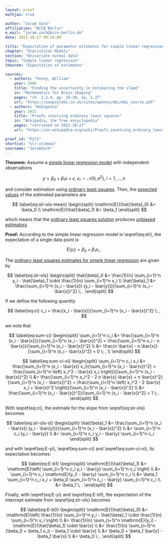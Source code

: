 ```yaml
---
layout: proof
mathjax: true

author: "Joram Soch"
affiliation: "BCCN Berlin"
e_mail: "joram.soch@bccn-berlin.de"
date: 2021-10-27 09:54:00

title: "Expectation of parameter estimates for simple linear regression"
chapter: "Statistical Models"
section: "Univariate normal data"
topic: "Simple linear regression"
theorem: "Expectation of estimates"

sources:
  - authors: "Penny, William"
    year: 2006
    title: "Finding the uncertainty in estimating the slope"
    in: "Mathematics for Brain Imaging"
    pages: "ch. 1.2.4, pp. 18-20, eq. 1.37"
    url: "https://ueapsylabs.co.uk/sites/wpenny/mbi/mbi_course.pdf"
  - authors: "Wikipedia"
    year: 2021
    title: "Proofs involving ordinary least squares"
    in: "Wikipedia, the free encyclopedia"
    pages: "retrieved on 2021-10-27"
    url: "https://en.wikipedia.org/wiki/Proofs_involving_ordinary_least_squares#Unbiasedness_and_variance_of_%7F'%22%60UNIQ--postMath-00000037-QINU%60%22'%7F"

proof_id: "P272"
shortcut: "slr-olsmean"
username: "JoramSoch"
---
```



**Theorem:** Assume a [simple linear regression model](/D/slr) with independent observations

$$ \label{eq:slr}
y = \beta_0 + \beta_1 x + \varepsilon, \; \varepsilon_i \sim \mathcal{N}(0, \sigma^2), \; i = 1,\ldots,n
$$

and consider estimation using [ordinary least squares](/P/slr-ols). Then, the [expected values](/D/mean) of the estimated parameters are

$$ \label{eq:slr-ols-mean}
\begin{split}
\mathrm{E}(\hat{\beta}_0) &= \beta_0 \\
\mathrm{E}(\hat{\beta}_1) &= \beta_1
\end{split}
$$

which means that the [ordinary least squares solution](/P/slr-ols) produces [unbiased estimators](/D/est-unb).


**Proof:** According to the simple linear regression model in \eqref{eq:slr}, the expectation of a single data point is

$$ \label{eq:E-yi}
\mathrm{E}(y_i) = \beta_0 + \beta_1 x_i \; .
$$

The [ordinary least squares estimates for simple linear regression](/P/slr-ols) are given by

$$ \label{eq:slr-ols}
\begin{split}
\hat{\beta}_0 &= \frac{1}{n} \sum_{i=1}^n y_i - \hat{\beta}_1 \cdot \frac{1}{n} \sum_{i=1}^n x_i \\
\hat{\beta}_1 &= \frac{\sum_{i=1}^n (x_i - \bar{x}) (y_i - \bar{y})}{\sum_{i=1}^n (x_i - \bar{x})^2} \; .
\end{split}
$$

If we define the following quantity

$$ \label{eq:ci}
c_i = \frac{x_i - \bar{x}}{\sum_{i=1}^n (x_i - \bar{x})^2} \; ,
$$

we note that

$$ \label{eq:sum-ci}
\begin{split}
\sum_{i=1}^n c_i &= \frac{\sum_{i=1}^n (x_i - \bar{x})}{\sum_{i=1}^n (x_i - \bar{x})^2} = \frac{\sum_{i=1}^n x_i - n \bar{x}}{\sum_{i=1}^n (x_i - \bar{x})^2} \\
&= \frac{n \bar{x} - n \bar{x}}{\sum_{i=1}^n (x_i - \bar{x})^2} = 0 \; , \\
\end{split}
$$

$$ \label{eq:sum-ci-xi}
\begin{split}
\sum_{i=1}^n c_i x_i &= \frac{\sum_{i=1}^n (x_i - \bar{x}) x_i}{\sum_{i=1}^n (x_i - \bar{x})^2} = \frac{\sum_{i=1}^n \left( x_i^2 - \bar{x} x_i \right)}{\sum_{i=1}^n (x_i - \bar{x})^2} \\
&= \frac{\sum_{i=1}^n x_i^2 - 2 n \bar{x} \bar{x} + n \bar{x}^2}{\sum_{i=1}^n (x_i - \bar{x})^2} = \frac{\sum_{i=1}^n \left( x_i^2 - 2 \bar{x} x_i + \bar{x}^2 \right)}{\sum_{i=1}^n (x_i - \bar{x})^2} \\
&= \frac{\sum_{i=1}^n (x_i - \bar{x})^2}{\sum_{i=1}^n (x_i - \bar{x})^2} = 1 \; .
\end{split}
$$

With \eqref{eq:ci}, the estimate for the slope from \eqref{eq:slr-ols} becomes

$$ \label{eq:slr-ols-sl}
\begin{split}
\hat{\beta}_1 &= \frac{\sum_{i=1}^n (x_i - \bar{x}) (y_i - \bar{y})}{\sum_{i=1}^n (x_i - \bar{x})^2} \\
&= \sum_{i=1}^n c_i (y_i - \bar{y}) \\
&= \sum_{i=1}^n c_i y_i - \bar{y} \sum_{i=1}^n c_i
\end{split}
$$

and with \eqref{eq:E-yi}, \eqref{eq:sum-ci} and \eqref{eq:sum-ci-xi}, its expectation becomes:

$$ \label{eq:E-b1}
\begin{split}
\mathrm{E}(\hat{\beta}_1) &= \mathrm{E}\left( \sum_{i=1}^n c_i y_i - \bar{y} \sum_{i=1}^n c_i \right) \\
&= \sum_{i=1}^n c_i \mathrm{E}(y_i) - \bar{y} \sum_{i=1}^n c_i \\
&= \beta_1 \sum_{i=1}^n c_i x_i + \beta_0 \sum_{i=1}^n c_i - \bar{y} \sum_{i=1}^n c_i \\
&= \beta_1 \; .
\end{split}
$$

Finally, with \eqref{eq:E-yi} and \eqref{eq:E-b1}, the expectation of the intercept estimate from \eqref{eq:slr-ols} becomes

$$ \label{eq:E-b0}
\begin{split}
\mathrm{E}(\hat{\beta}_0) &= \mathrm{E}\left( \frac{1}{n} \sum_{i=1}^n y_i - \hat{\beta}_1 \cdot \frac{1}{n} \sum_{i=1}^n x_i \right) \\
&= \frac{1}{n} \sum_{i=1}^n \mathrm{E}(y_i) - \mathrm{E}(\hat{\beta}_1) \cdot \bar{x} \\
&= \frac{1}{n} \sum_{i=1}^n (\beta_0 + \beta_1 x_i) - \beta_1 \cdot \bar{x} \\
&= \beta_0 + \beta_1 \bar{x} - \beta_1 \bar{x} \\
&= \beta_0 \; .
\end{split}
$$